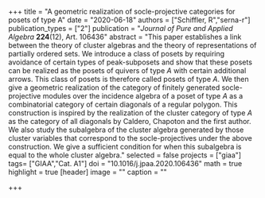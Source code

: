 +++
title = "A geometric realization of socle-projective categories for posets of type A"
date = "2020-06-18"
authors = ["Schiffler, R","serna-r"]
publication_types = ["2"]
publication = "*Journal of Pure and Applied Algebra* **224**(12), Art. 106436"
abstract = "This paper establishes a link between the theory of cluster algebras and the theory of representations of partially ordered sets. We introduce a class of posets by requiring avoidance of certain types of peak-subposets and show that these posets can be realized as the posets of quivers of type *A* with certain additional arrows. This class of posets is therefore called posets of type *A*. We then give a geometric realization of the category of finitely generated socle-projective modules over the incidence algebra of a poset of type *A* as a combinatorial category of certain diagonals of a regular polygon. This construction is inspired by the realization of the cluster category of type *A* as the category of all diagonals by Caldero, Chapoton and the first author. We also study the subalgebra of the cluster algebra generated by those cluster variables that correspond to the socle-projectives under the above construction. We give a sufficient condition for when this subalgebra is equal to the whole cluster algebra."
selected = false
projects = ["giaa"]
tags= ["GIAA","Cat. A1"]
doi = "10.1016/j.jpaa.2020.106436"
math = true
highlight = true
[header]
image = ""
caption = ""

+++

